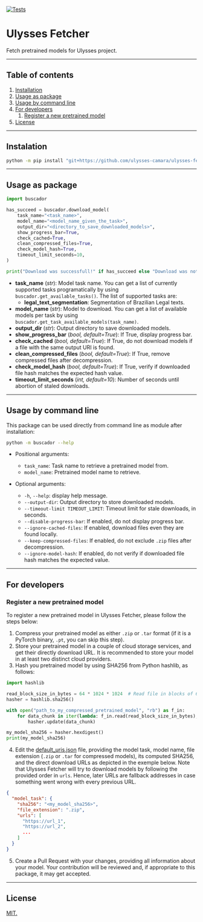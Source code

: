 [![Tests](https://github.com/ulysses-camara/ulysses-fetcher/actions/workflows/tests.yml/badge.svg)](https://github.com/ulysses-camara/ulysses-fetcher/actions/workflows/tests.yml)

# Ulysses Fetcher
Fetch pretrained models for Ulysses project.

---

## Table of contents
1. [Installation](#installation)
2. [Usage as package](#usage-as-package)
3. [Usage by command line](#usage-by-command-line)
4. [For developers](#for-developers)
    1. [Register a new pretrained model](#register-a-new-pretrained-model)
5. [License](#license)

---

## Instalation
```bash
python -m pip install "git+https://github.com/ulysses-camara/ulysses-fetcher"
```
---

## Usage as package

```python
import buscador

has_succeed = buscador.download_model(
    task_name="<task_name>",
    model_name="<model_name_given_the_task>",
    output_dir="<directory_to_save_downloaded_models>",
    show_progress_bar=True,
    check_cached=True,
    clean_compressed_files=True,
    check_model_hash=True,
    timeout_limit_seconds=10,
)

print("Download was successfull!" if has_succeed else "Download was not successfull.")
```

- **task_name** (*str*): Model task name. You can get a list of currently supported tasks programatically by using `buscador.get_available_tasks()`. The list of supported tasks are:
  - **legal_text_segmentation**: Segmentation of Brazilian Legal texts.
- **model_name** (*str*): Model to download. You can get a list of available models per task by using `buscador.get_task_available_models(task_name)`.
- **output_dir** (*str*): Output directory to save downloaded models.
- **show_progress_bar** (*bool, default=True*): If True, display progress bar.
- **check_cached** (*bool, default=True*): If True, do not download models if a file with the same output URI is found.
- **clean_compressed_files** (*bool, default=True*): If True, remove compressed files after decompression.
- **check_model_hash** (*bool, default=True*): If True, verify if downloaded file hash matches the expected hash value.
- **timeout_limit_seconds** (*int, default=10*): Number of seconds until abortion of staled downloads.

---

## Usage by command line
This package can be used directly from command line as module after installation:
```bash
python -m buscador --help
```
- Positional arguments:
  - `task_name`: Task name to retrieve a pretrained model from.
  - `model_name`: Pretrained model name to retrieve.

- Optional arguments:
  - `-h`, `--help`: display help message.
  - `--output-dir`: Output directory to store downloaded models.
  - `--timeout-limit TIMEOUT_LIMIT`: Timeout limit for stale downloads, in seconds.
  - `--disable-progress-bar`: If enabled, do not display progress bar.
  - `--ignore-cached-files`: If enabled, download files even they are found locally.
  - `--keep-compressed-files`: If enabled, do not exclude `.zip` files after decompression.
  - `--ignore-model-hash`: If enabled, do not verify if downloaded file hash matches the expected value.

---

## For developers

### Register a new pretrained model
To register a new pretrained model in Ulysses Fetcher, please follow the steps below:
1. Compress your pretrained model as either `.zip` or `.tar` format (if it is a PyTorch binary, `.pt`, you can skip this step).
2. Store your pretrained model in a couple of cloud storage services, and get their directly download URL. It is recommended to store your model in at least two distinct cloud providers.
3. Hash you pretrained model by using SHA256 from Python hashlib, as follows:
```python
import hashlib

read_block_size_in_bytes = 64 * 1024 * 1024  # Read file in blocks of 64MiB; or any other amount.
hasher = hashlib.sha256()

with open("path_to_my_compressed_pretrained_model", "rb") as f_in:
    for data_chunk in iter(lambda: f_in.read(read_block_size_in_bytes), b""):
        hasher.update(data_chunk)

my_model_sha256 = hasher.hexdigest()
print(my_model_sha256)
```
4. Edit the [default_uris.json](./buscador/default_uris.json) file, providing the model task, model name, file extension (`.zip` or `.tar` for compressed models), its computed SHA256, and the direct download URLs as depicted in the exemple below. Note that Ulysses Fetcher will try to download models by following the provided order in `urls`. Hence, later URLs are fallback addresses in case something went wrong with every previous URL.
```json
{
  "model_task": {
    "sha256": "<my_model_sha256>",
    "file_extension": ".zip",
    "urls": [
      "https://url_1",
      "https://url_2",
      ...
    ]
  }
}
```
5. Create a Pull Request with your changes, providing all information about your model. Your contribution will be reviewed and, if appropriate to this package, it may get accepted.

---

## License
[MIT.](./LICENSE)
